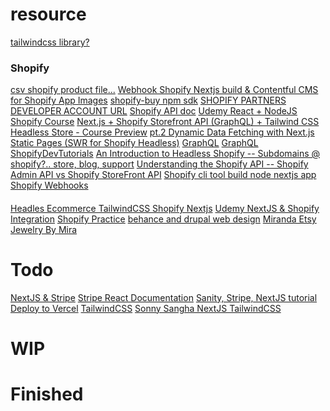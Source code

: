 # resource

[tailwindcss library?]("headlessui.dev")

### Shopify

[csv shopify product file...]("")
[Webhook Shopify Nextjs build & Contentful CMS for Shopify App Images]("https://www.udemy.com/course/build-a-custom-shopify-storefront-using-react-headless-cms/learn/lecture/24307120#overview")
[shopify-buy npm sdk]("https://www.npmjs.com/package/shopify-buy")
[SHOPIFY PARTNERS DEVELOPER ACCOUNT URL]("https://partners.shopify.com/2756252/notifications")
[Shopify API doc]("https://shopify.dev/custom-storefronts/cart/manage")
[Udemy React + NodeJS Shopify Course]("https://www.udemy.com/course/build-a-custom-shopify-storefront-using-react-headless-cms/learn/lecture/24284350#overview")
[Next.js + Shopify Storefront API (GraphQL) + Tailwind CSS Headless Store - Course Preview]("https://www.youtube.com/watch?v=RgGItagzlGo")
[pt.2 Dynamic Data Fetching with Next.js Static Pages (SWR for Shopify Headless)]("https://www.youtube.com/watch?v=sFYEpseLriU")
[GraphQL]("https://www.youtube.com/watch?v=ARgQ4oK0Mz8")
[GraphQL]("https://www.youtube.com/watch?v=S4hTq_3yQrk")
[ShopifyDevTutorials]("https://www.youtube.com/watch?v=SrtOXwjXJ1w&list=PLvQF73bM4-5XkNPtyJoyktou_KMQhitph")
[]("https://www.youtube.com/watch?v=bbd8zLhtONA&list=PLvQF73bM4-5VWJtf8868nP9aGwGY7UjL3")
[]("https://www.youtube.com/watch?v=PIXN032XJJ8")
[]("https://www.youtube.com/watch?v=9THOf6DVoag")
[]("https://www.youtube.com/watch?v=U2nIleAHQXE")
[]("https://www.youtube.com/watch?v=a8V_vAvTv0o")
[]("https://www.youtube.com/watch?v=Yn9kAx2h-8w")
[]("https://www.youtube.com/watch?v=cwJa24UK-Cw")
[An Introduction to Headless Shopify -- Subdomains @ shopify?.. store, blog, support]("https://www.youtube.com/watch?v=a8V_vAvTv0o")
[Understanding the Shopify API -- Shopify Admin API vs Shopify StoreFront API]("https://www.youtube.com/watch?v=U2nIleAHQXE")
[Shopify cli tool build node nextjs app]("https://www.youtube.com/watch?v=PIXN032XJJ8")
[Shopify Webhooks]("https://www.youtube.com/watch?v=FO2ch1wxfcQ&list=PLvQF73bM4-5XkNPtyJoyktou_KMQhitph&index=2")

####

[Headles Ecommerce TailwindCSS Shopify Nextjs]("https://www.youtube.com/watch?v=xNMYz74zNHM")
[Udemy NextJS & Shopify Integration]("https://www.udemy.com/course/next-js-typescript-with-shopify-integration-full-guide/learn/lecture/27422200#overview")
[Shopify Practice]("https://jewelrybymira.myshopify.com/admin")
[behance and drupal web design]("")
[Miranda Etsy Jewelry By Mira]("https://www.etsy.com/shop/JewelryDesignsbyMira?campaign_label=out_for_delivery_notification_registered_buyer&utm_source=transactional&utm_campaign=out_for_delivery_notification_registered_buyer_010170_1022701376103_1_0&utm_medium=email&utm_content=&email_sent=1671209332&euid=WLfCRfwRQiSdEoK9qN3347UzhF45&eaid=1123309089321&x_eaid=6df52821aa&verification_code=427a91762f0926e273073097fe1fe21c")

# Todo

[NextJS & Stripe]("https://www.youtube.com/watch?v=YQjB1ZjTj8c")
[Stripe React Documentation]("https://stripe.com/docs/stripe-js/react")
[Sanity, Stripe, NextJS tutorial]("https://www.sanity.io/guides/building-ecommerce-sites-with-the-stripe-api")
[Deploy to Vercel]("https://nx.dev/recipes/other/deploy-nextjs-to-vercel")
[TailwindCSS]("https://nx.dev/recipes/other/using-tailwind-css-in-react")
[Sonny Sangha NextJS TailwindCSS]("https://www.youtube.com/watch?v=urgi2iz9P6U&t=8294s")

# WIP

# Finished
